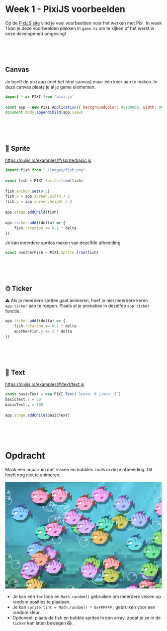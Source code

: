 # Week 1 - PixiJS voorbeelden

Op de [PixiJS site](https://pixijs.io/examples/) vind je veel voorbeelden voor het werken met Pixi. In week 1 kan je deze voorbeelden plakken in `game.ts` om te kijken of het werkt in onze development omgeving!

<br>
<br>
<br>

## Canvas

Je hoeft de pixi app (met het html canvas) maar één keer aan te maken. In deze canvas plaats je al je game elementen.

```javascript
import * as PIXI from 'pixi.js'

const app = new PIXI.Application({ backgroundColor: 0x1099bb, width: 900, height: 500 })
document.body.appendChild(app.view)
```

<br>
<br>
<br>

## 🐰 Sprite  

https://pixijs.io/examples/#/sprite/basic.js

```javascript
import fish from "./images/fish.png"

const fish = PIXI.Sprite.from(fish)

fish.anchor.set(0.5)
fish.x = app.screen.width / 2
fish.y = app.screen.height / 2

app.stage.addChild(fish)

app.ticker.add((delta) => {
    fish.rotation += 0.1 * delta
})
```
Je kan meerdere sprites maken van dezelfde afbeelding
```javascript
const anotherFish = PIXI.Sprite.from(fish)
```

<br>
<br>
<br>

## ⏱ Ticker

⚠️ Als je meerdere sprites gaat animeren, hoef je niet meerdere keren `app.ticker` aan te roepen. Plaats al je animaties in dezelfde `app.ticker` functie.

```javascript
app.ticker.add((delta) => {
    fish.rotation += 0.1 * delta
    anotherFish.y += 1 * delta
})
```

<br>
<br>
<br>

## 💬 Text

https://pixijs.io/examples/#/text/text.js

```javascript
const basicText = new PIXI.Text(`Score: 0 Lives: 3`)
basicText.x = 50
basicText.y = 100

app.stage.addChild(basicText)
```

<br>
<br>
<br>


# Opdracht

Maak een aquarium met vissen en bubbles zoals in deze afbeelding. Dit hoeft nog niet te animeren.

![fishes](./opdracht.jpg)

- Je kan een `for` loop en `Math.random()` gebruiken om meerdere vissen op random posities te plaatsen.
- Je kan `sprite.tint = Math.random() * 0xFFFFFF;` gebruiken voor een random kleur.
- Optioneel: plaats de fish en bubble sprites in een array, zodat je ze in de `ticker` kan laten bewegen 😱 .

<br>
<br>
<br>